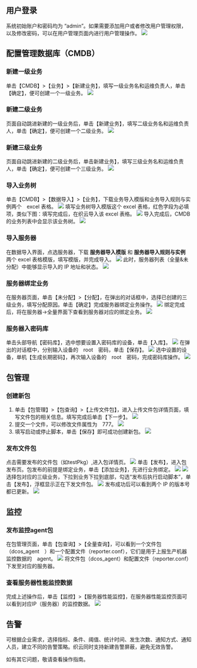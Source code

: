 ## 用户登录 ##
系统初始账户和密码均为 “admin”。如果需要添加用户或者修改用户管理权限，以及修改密码，可以在用户管理页面内进行用户管理操作。
![](http://imgcache.tcecqpoc.fsphere.cn/image/mc.qcloudimg.com/static/img/e92c07919d431d3f943fa0d0dd18cfa8/1.png)
## 配置管理数据库（CMDB） ##
### 新建一级业务 ###
单击【CMDB】>【业务】>【新建业务】，填写一级业务名和运维负责人，单击【确定】，便可创建一个一级业务。
![](http://imgcache.tcecqpoc.fsphere.cn/image/mc.qcloudimg.com/static/img/c07c40e1da11af970940752e5951496d/2.png)
### 新建二级业务 ###
页面自动跳进新建的一级业务后，单击【新建业务】，填写二级业务名和运维负责人，单击【确定】，便可创建一个二级业务。
![](http://imgcache.tcecqpoc.fsphere.cn/image/mc.qcloudimg.com/static/img/b33d4a91d8964c557eb995b0d76cd794/3.png)
### 新建三级业务 ###
页面自动跳进新建的二级业务后，单击新建业务】，填写三级业务名和运维负责人，单击【确定】，便可创建一个三级业务。
![](http://imgcache.tcecqpoc.fsphere.cn/image/mc.qcloudimg.com/static/img/93ad99409a3fbfac0b69197678b27563/4.png)
### 导入业务树 ###
单击【CMDB】>【数据导入】>【业务】，下载业务导入模版和业务导入规则与实例两个　excel 表格。
![](http://imgcache.tcecqpoc.fsphere.cn/image/mc.qcloudimg.com/static/img/c767735cc83b6ac33a179e2965195d39/7.png)
[](http://imgcache.tcecqpoc.fsphere.cn/image/mc.qcloudimg.com/static/img/e82ac7f7a9b6f2d21a047744adf1a08f/5.png)
填写业务树导入模版这个 excel 表格，红色字段为必填项，类似下图：填写完成后，在织云导入该 excel 表格。
![](http://imgcache.tcecqpoc.fsphere.cn/image/mc.qcloudimg.com/static/img/b5b6b75d02e403733a827bea9c2564c2/6.png)
导入完成后，CMDB 的业务列表中会显示该业务树。
![](http://imgcache.tcecqpoc.fsphere.cn/image/mc.qcloudimg.com/static/img/144e4e1444bd5d04387e39d7025adbfa/8.png)
### 导入服务器 ###
在数据导入界面，点选服务器，下载 **服务器导入模版** 和 **服务器导入规则与实例** 两个 excel 表格模版，填写模版，并完成导入。
![](http://imgcache.tcecqpoc.fsphere.cn/image/mc.qcloudimg.com/static/img/847fecaa7f900e7bb408b26e356f646b/9.png)
此时，服务器列表（全量&未分配）中能够显示导入的 IP 地址和状态。
![](http://imgcache.tcecqpoc.fsphere.cn/image/mc.qcloudimg.com/static/img/cf0817eab8b2ff69a483070801c24c1e/10.png)
### 服务器绑定业务 ###
在服务器页面，单击【未分配】>【分配】，在弹出的对话框中，选择已创建的三级业务，填写分配原因。单击【确定】完成服务器绑定业务操作。
![](http://imgcache.tcecqpoc.fsphere.cn/image/mc.qcloudimg.com/static/img/764ae1dadcfde4b5da32fe603a0555b1/34.png)
绑定完成后，将在服务器->全量界面下查看到服务器对应的绑定业务。
![](http://imgcache.tcecqpoc.fsphere.cn/image/mc.qcloudimg.com/static/img/b9e7d2ae747d2927295eee84bd8e0775/12.png)
### 服务器入密码库 ###
单击头部导航【密码库】，选中想要设置入密码库的设备，单击【入库】。
![](http://imgcache.tcecqpoc.fsphere.cn/image/mc.qcloudimg.com/static/img/8bb2ce57598c1a0b555da8511a0c5e9b/13.png)
在弹出的对话框中，分别输入设备的　root　密码，单击【保存】。
![](http://imgcache.tcecqpoc.fsphere.cn/image/mc.qcloudimg.com/static/img/e3f78229ef8fd6f7b79b59458cce1a09/14.png)
选中设置的设备，单机【生成长期密码】，再次输入设备的　root　密码，完成密码库操作。
![](http://imgcache.tcecqpoc.fsphere.cn/image/mc.qcloudimg.com/static/img/87e2a1fb6c784da7e63760a164f12b4a/15.png)
## 包管理 ##
### 创建新包 ###
1. 单击【包管理】>【包查询】>【上传文件包】，进入上传文件包详情页面，填写文件包的相关信息。填写完成后单击【下一步】。
![](http://imgcache.tcecqpoc.fsphere.cn/image/mc.qcloudimg.com/static/img/e68e4c4fb895528e0a5cfb364876f07d/16.png)
2. 提交一个文件，可以修改文件属性为　777。
![](http://imgcache.tcecqpoc.fsphere.cn/image/mc.qcloudimg.com/static/img/2711db16343ec8ee95df207b9c205ec1/17.png)
3. 填写启动或停止脚本，单击【保存】即可成功创建新包。
![](http://imgcache.tcecqpoc.fsphere.cn/image/mc.qcloudimg.com/static/img/8c2280779db7487678b5d3bd144dd2d4/18.png)
### 发布文件包 ###
点击需要发布的文件包（如testPkg）,进入包详情页。
![](http://imgcache.tcecqpoc.fsphere.cn/image/mc.qcloudimg.com/static/img/140cfd0e5a18c0890f3655a169bbacc6/33.png)
单击【发布】，进入包发布页。包发布的前提是绑定业务，单击【添加业务】，先进行业务绑定。
![](http://imgcache.tcecqpoc.fsphere.cn/image/mc.qcloudimg.com/static/img/3a496f000e6b0bc07ed5f22b55229d00/20.png)
![](http://imgcache.tcecqpoc.fsphere.cn/image/mc.qcloudimg.com/static/img/50a1650cfce77b7cd30d03eb4d4552b0/21.png)
选择包对应的三级业务，下拉到业务下拉到底部，勾选“发布后执行启动脚本”，单击【发布】，浮框显示正在下发文件包。
![](http://imgcache.tcecqpoc.fsphere.cn/image/mc.qcloudimg.com/static/img/57c6427aff680ca94fd24749a253a91d/22.png)
发布成功后可以看到两个 IP 的版本号都已更新。
![](http://imgcache.tcecqpoc.fsphere.cn/image/mc.qcloudimg.com/static/img/ed5ba57fff9236b90c2c572d7cd68fd1/23.png)
## 监控 ##
### 发布监控agent包 ###
在包管理页面，单击【包查询】>【全量查询】，可以看到一个文件包　（dcos_agent　）和一个配置文件（reporter.conf），它们是用于上报生产机器监控数据的　agent。
![](http://imgcache.tcecqpoc.fsphere.cn/image/mc.qcloudimg.com/static/img/b73fc9145ce8337be3a80329f1ece65c/24.png)
将文件包（dcos_agent）和配置文件（reporter.conf）下发至对应的服务器。
### 查看服务器性能监控数据 ###
完成上述操作后，单击【监控】>【服务器性能监控】，在服务器性能监控页面可以看到对应IP（服务器）的监控数据。
![](http://imgcache.tcecqpoc.fsphere.cn/image/mc.qcloudimg.com/static/img/e47e0f5fbe8a63e166bfbee0939ad2a0/28.png)
## 告警 ##
可根据企业需求，选择指标、条件、阈值、统计时间、发生次数、通知方式、通知人员，建立不同的告警策略。织云同时支持新建告警屏蔽，避免无效告警。

如有其它问题，敬请查看操作指南。

